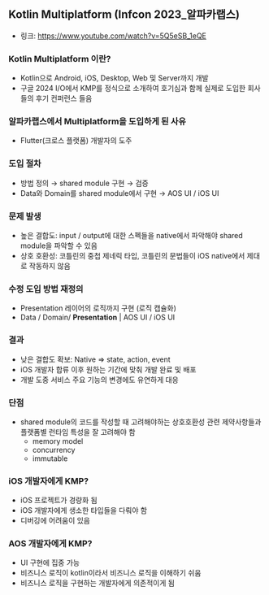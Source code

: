 ## Kotlin Multiplatform (Infcon 2023_알파카랩스)
* 링크: https://www.youtube.com/watch?v=5Q5eSB_1eQE

### Kotlin Multiplatform 이란?
* Kotlin으로 Android, iOS, Desktop, Web 및 Server까지 개발
* 구글 2024 I/O에서 KMP를 정식으로 소개하여 호기심과 함께 실제로 도입한 회사들의 후기 컨퍼런스 들음

### 알파카랩스에서 Multiplatform을 도입하게 된 사유
* Flutter(크로스 플랫폼) 개발자의 도주

### 도입 절차
* 방법 정의 → shared module 구현 → 검증
* Data와 Domain를 shared module에서 구현 → AOS UI / iOS UI

### 문제 발생
* 높은 결합도: input / output에 대한 스펙들을 native에서 파악해야 shared module을 파악할 수 있음
* 상호 호환성: 코틀린의 중첩 제네릭 타입, 코틀린의 문법들이 iOS native에서 제대로 작동하지 않음

### 수정 도입 방법 재정의
* Presentation 레이어의 로직까지 구현 (로직 캡슐화)
* Data / Domain/ **Presentation** | AOS UI / iOS UI

### 결과
* 낮은 결합도 확보: Native ⇒ state, action, event
* iOS 개발자 합류 이후 원하는 기간에 맞춰 개발 완료 및 배포
* 개발 도중 서비스 주요 기능의 변경에도 유연하게 대응

### 단점
* shared module의 코드를 작성할 때 고려해야하는 상호호환성 관련 제약사항들과 플랫폼별 런타임 특성을 잘 고려해야 함
  * memory model
  * concurrency
  * immutable

### iOS 개발자에게 KMP?
* iOS 프로젝트가 경량화 됨
* iOS 개발자에게 생소한 타입들을 다뤄야 함
* 디버깅에 어려움이 있음

### AOS 개발자에게 KMP?
* UI 구현에 집중 가능
* 비즈니스 로직이 kotlin이라서 비즈니스 로직을 이해하기 쉬움
* 비즈니스 로직을 구현하는 개발자에게 의존적이게 됨
